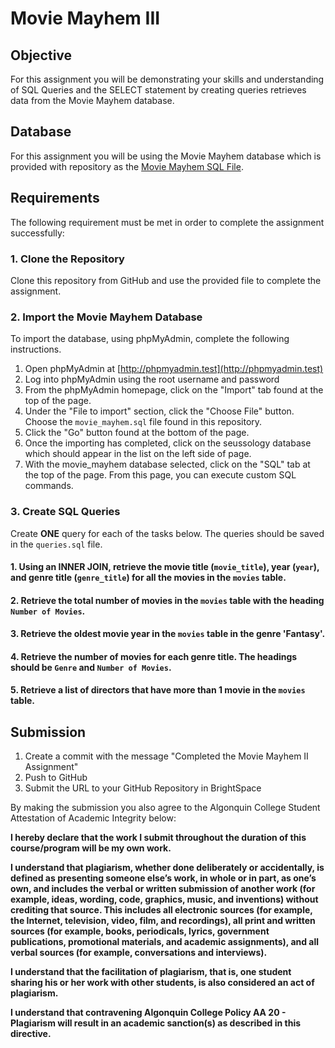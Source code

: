 # Movie Mayhem III

## Objective
For this assignment you will be demonstrating your skills and understanding of SQL Queries and the SELECT statement by creating queries retrieves data from the Movie Mayhem database.

## Database
For this assignment you will be using the Movie Mayhem database which is provided with repository as the [Movie Mayhem SQL File](movie_mayhem.sql).

## Requirements
The following requirement must be met in order to complete the assignment successfully: 

### 1. Clone the Repository
Clone this repository from GitHub and use the provided file to complete the assignment.

### 2. Import the Movie Mayhem Database
To import the database, using phpMyAdmin, complete the following instructions.

1. Open phpMyAdmin at [http://phpmyadmin.test](http://phpmyadmin.test)
2. Log into phpMyAdmin using the root username and password
3. From the phpMyAdmin homepage, click on the "Import" tab found at the top of the page.
4. Under the "File to import" section, click the "Choose File" button. Choose the `movie_mayhem.sql` file found in this repository.
5. Click the "Go" button found at the bottom of the page. 
6. Once the importing has completed, click on the seussology database which should appear in the list on the left side of page.
7. With the movie_mayhem database selected, click on the "SQL" tab at the top of the page. From this page, you can execute custom SQL commands.

### 3. Create SQL Queries
Create **ONE** query for each of the tasks below. The queries should be saved in the `queries.sql` file.

#### 1. Using an INNER JOIN, retrieve the movie title (`movie_title`), year (`year`), and genre title (`genre_title`) for all the movies in the `movies` table. 

#### 2. Retrieve the total number of movies in the `movies` table with the heading `Number of Movies`.

#### 3. Retrieve the oldest movie year in the `movies` table in the genre 'Fantasy'.

#### 4. Retrieve the number of movies for each genre title. The headings should be `Genre` and `Number of Movies`.

#### 5. Retrieve a list of directors that have more than 1 movie in the `movies` table.


## Submission
1. Create a commit with the message "Completed the Movie Mayhem II Assignment"
2. Push to GitHub
3. Submit the URL to your GitHub Repository in BrightSpace

By making the submission you also agree to the Algonquin College Student Attestation of Academic Integrity below: 

**I hereby declare that the work I submit throughout the duration of this course/program will be my own work.**

**I understand that plagiarism, whether done deliberately or accidentally, is defined as presenting someone else’s work, in whole or in part, as one’s own, and includes the verbal or written submission of another work (for example, ideas, wording, code, graphics, music, and inventions) without crediting that source. This includes all electronic sources (for example, the Internet, television, video, film, and recordings), all print and written sources (for example, books, periodicals, lyrics, government publications, promotional materials, and academic assignments), and all verbal sources (for example, conversations and interviews).**

**I understand that the facilitation of plagiarism, that is, one student sharing his or her work with other students, is also considered an act of plagiarism.**

**I understand that contravening Algonquin College Policy AA 20 - Plagiarism will result in an academic sanction(s) as described in this directive.**